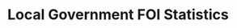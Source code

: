 ---
schema: default
title: Local Government FOI Statistics
organization: EveryPolitician
notes: >-
  Data release to accompany 2019 research report Freedom of Information in Local Government.
  These csvs contain the collective information obtained via FOI (on WhatDoTheyKnow.com) on FOI statistics and administration of local authorities in the UK.
  Each entry has a link to the relevant FOI - where examining individual examples it's best to refer back to the original FOI in case of transcription errors.
resources:
  - name: Research Report
    url: 'https://research.mysociety.org/publications/freedom-information-local-government'
    format: web
  - name: Administrative Data
    url: 'https://github.com/mysociety/research_localgov_foi_stats/blob/master/foi_admin_processed.csv'
    format: csv
  - name: Statistics Data
    url: 'https://github.com/mysociety/research_localgov_foi_stats/blob/master/total_fois_with_wdtk.csv'
    format: csv
  - name: See full repository
    url: 'https://github.com/mysociety/research_localgov_foi_stats'
    format: web
license: ''
category:
  - United Kingdom
  - FOI
maintainer: Research Team
maintainer_email: research@mysociety.org
last_modified: ''
---